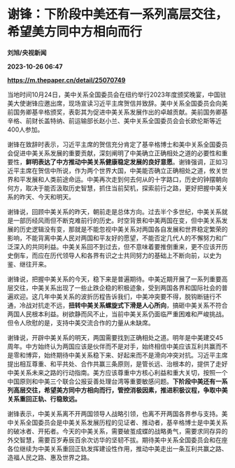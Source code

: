 # 谢锋：下阶段中美还有一系列高层交往，希望美方同中方相向而行
**刘旭/央视新闻**

**2023-10-26 06:47**

**https://m.thepaper.cn/detail/25070749**

当地时间10月24日，美中关系全国委员会在纽约举行2023年度颁奖晚宴，中国驻美大使谢锋应邀出席，现场宣读习近平主席贺信并致辞。美中关系全国委员会向美前国务卿基辛格颁奖，表彰其为促进中美关系发展作出的卓越贡献。美前国务卿基辛格、前财长盖特纳、前运输部长赵小兰、美中关系全国委员会会长欧伦斯等近400人参加。

谢锋在致辞时表示，习近平主席的贺信充分肯定了基辛格博士和美中关系全国委员会促进中美关系发展的重要贡献，深刻阐明了中美确立正确相处之道的必要性和重要性，**鲜明表达了中方推动中美关系健康稳定发展的良好意愿**。谢锋强调，正如习近平主席在贺信中所说，作为两个世界大国，中美能否确立正确相处之道，攸关世界和平发展和人类前途命运。中美再次走到何去何从的十字路口，历史的钟摆朝向何方，取决于能否汲取历史智慧，抓住当前契机，探索前行之路，更好把握中美关系的昨天、今天和明天。

谢锋说，回顾中美关系的昨天，朝前走是总体方向。过去半个多世纪，中美关系就是一部历经风雨但不断克难前行的历史。时空背景和中美两国在变，但中美关系发展的历史逻辑没有变，那就是不能忽视中美关系对两国各自发展和世界稳定繁荣的影响，不能背离中美人民对两国和平友好的愿望，不能否定几代人的不懈努力和广泛深入的共同利益。中美关系回不到过去，但不意味着要推倒重来，更不应该开历史倒车，而应在历代领导人和各界有识之士共同努力的基础上不断向前，以史为鉴、继往开来。

谢锋说，把握中美关系的今天，稳下来是普遍期待。中美近期开展了一系列重要高层交往，中美关系出现了一些止跌企稳的积极迹象，受到两国各界和国际社会的普遍欢迎。这几年中美关系的波折历程告诉我们，中美冲突要不得，脱钩断链行不通，冷战对抗走不远，**扭转中美关系螺旋式下滑是人心所向**，搞砸中美关系不符合两国人民根本利益。树欲静而风不止，当前中美关系仍面临严重困难和严峻挑战。但令人欣慰的是，支持中美交流合作的力量从未缺席。

谢锋说，开辟中美关系的明天，两国需要找到正确相处之道。明年是中美建交45周年。中方始终认为两国应该是伙伴而不是对手，始终相信中美应该互利共赢而不是零和博弈，始终期待中美关系稳下来、好起来而不是滑向冲突对抗。习近平主席提出相互尊重、和平共处、合作共赢三条原则，是管长远、治根本的，提供了走好中美关系未来之路的行动指南。美方应该尊重中方核心利益和重大关切，按照一个中国原则和中美三个联合公报妥善处理台湾等重要敏感问题。**下阶段中美还有一系列高层交往，希望美方同中方相向而行，管控消极因素，推进积极议程，争取中美关系重回正轨、行稳致远。**

谢锋表示，中美关系离不开两国领导人战略引领，也离不开两国各界参与支持。美中关系全国委员会是中美关系发展历程的见证者、推动者，基辛格博士是中美关系的破冰者、开拓者。今天的中美关系，需要破茧成蝶的战略勇气，需要求同存异的外交智慧，需要百岁寿辰百余次访华的坚韧不拔。期待美中关系全国委员会和在座各位继续为中美关系重回正轨发挥建设性作用，推动中美走出一条互利共赢之路、造福人民之路、惠及世界之路。